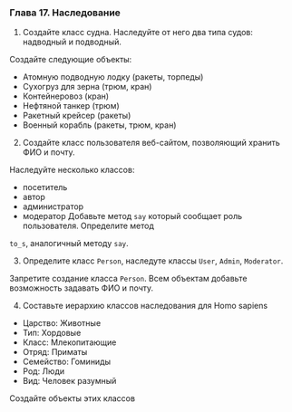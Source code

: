 ### Глава 17. Наследование

1. Создайте класс судна. Наследуйте от него два типа судов: надводный и подводный.

Создайте следующие объекты:

+ Атомную подводную лодку (ракеты, торпеды)
+ Сухогруз для зерна (трюм, кран)
+ Контейнеровоз (кран)
+ Нефтяной танкер (трюм)
+ Ракетный крейсер (ракеты)
+ Военный корабль (ракеты, трюм, кран)

2. Создайте класс пользователя веб-сайтом, позволяющий хранить ФИО и почту.

Наследуйте несколько классов:
+ посетитель
+ автор
+ администратор
+ модератор
Добавьте метод ```say``` который сообщает роль пользователя. Определите метод

```to_s```, аналогичный методу ```say```.

3. Определите класс ```Person```, наследуте классы ```User```, ```Admin```, ```Moderator```.

Запретите создание класса ```Person```. Всем объектам добавьте возможность задавать ФИО и почту.

4. Составьте иерархию классов наследования для Homo sapiens

+ Царство: Животные
+ Тип: Хордовые
+ Класс: Млекопитающие
+ Отряд: Приматы
+ Семейство: Гоминиды
+ Род: Люди
+ Вид: Человек разумный

Создайте объекты этих классов
